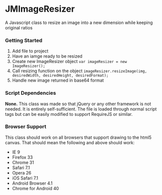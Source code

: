 # JMImageResizer
A Javascript class to resize an image into a new dimension while keeping original ratios

### Getting Started
1. Add file to project
2. Have an iamge ready to be resized
3. Create new ImageResizer object `var imageResizer = new ImageResizer();`
4. Call resizing function on the object `imageResizer.resizeImage(img, desiredWidth, desiredHeight, desiredFormat);`
5. Handle new image returned in base64 format

### Script Dependencies
**None.** This class was made so that jQuery or any other framework is not needed. It is entirely self-sufficient. The file is loaded through normal script tags but can be easily modified to support RequireJS or similar.

### Browser Support
This class should work on all browsers that support drawing to the html5 canvas. That should mean the following and above should work:
- IE 9
- Firefox 33
- Chrome 31
- Safari 7.1
- Opera 26
- iOS Safari 7.1
- Android Browser 4.1
- Chrome for Android 40
